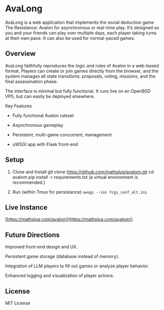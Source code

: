 # AvaLong

AvaLong is a web application that implements the social deduction game The Resistance: Avalon for asynchronous or real-time play.
It’s designed so you and your friends can play over multiple days, each player taking turns at their own pace. It can also be used for normal-paced games.

## Overview

AvaLong faithfully reproduces the logic and rules of Avalon in a web-based format. Players can create or join games directly from the browser, and the system manages all state transitions: proposals, voting, missions, and the final assassination phase.

The interface is minimal but fully functional. It runs live on an OpenBSD VPS, but can easily be deployed elsewhere.

Key Features

* Fully functional Avalon ruleset

* Asynchronous gameplay

* Persistent, multi-game concurrent, management

* uWSGI app with Flask front-end

## Setup
1. Clone and Install
git clone https://github.com/mathslug/avalom.git
cd avalom
pip install -r requirements.txt
(a virtual environment is recommended.)

2. Run (within Tmux for persistance)
`uwsgi --ini fcgi_conf_alt.ini`

## Live Instance

[https://mathslug.com/avalom](https://mathslug.com/avalom/)

## Future Directions

Improved front-end design and UX.

Persistent game storage (database instead of memory).

Integration of LLM players to fill out games or analyze player behavior.

Enhanced logging and visualization of player actions.

## License

MIT License
